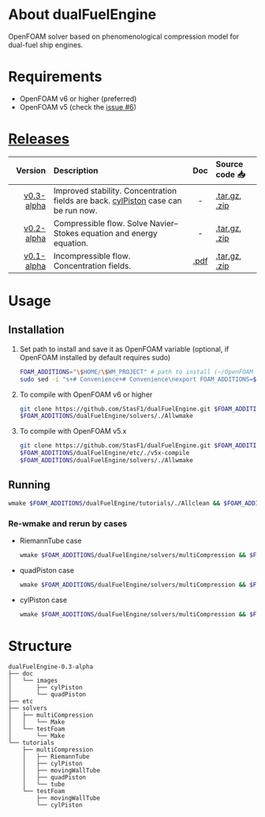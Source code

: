 # About dualFuelEngine
OpenFOAM solver based on phenomenological compression model for dual-fuel ship engines.

# Requirements
- OpenFOAM v6 or higher (preferred)
- OpenFOAM v5 (check the [issue #6](https://github.com/StasF1/dualFuelEngine/issues/6)) 

# [Releases](https://github.com/StasF1/dualFuelEngine/releases)
|Version|Description|Doc|Source code 📥|
|------:|:----------|:-:|:-------------|
[v0.3-alpha](https://github.com/StasF1/dualFuelEngine/tree/v0.3-alpha)|Improved stability. Concentration fields are back. [cylPiston](https://github.com/StasF1/dualFuelEngine/tree/v0.3-alpha/tutorials/multiCompression/cylPiston) case can be run now.|-|[.tar.gz](https://github.com/StasF1/dualFuelEngine/archive/v0.3-alpha.tar.gz), [.zip](https://github.com/StasF1/dualFuelEngine/archive/v0.3-alpha.zip)|
[v0.2-alpha](https://github.com/StasF1/dualFuelEngine/tree/v0.2-alpha)|Compressible flow. Solve Navier–Stokes equation and energy equation.|-|[.tar.gz](https://github.com/StasF1/dualFuelEngine/archive/v0.2-alpha.tar.gz), [.zip](https://github.com/StasF1/dualFuelEngine/archive/v0.2-alpha.zip)|
[v0.1-alpha](https://github.com/StasF1/dualFuelEngine/tree/v0.1-alpha)|Incompressible flow. Concentration fields.|[.pdf](https://github.com/StasF1/dualFuelEngine/releases/download/v0.1-alpha/dualFuelEngine-0.1-alpha.pdf)|[.tar.gz](https://github.com/StasF1/dualFuelEngine/archive/v0.1-alpha.tar.gz), [.zip](https://github.com/StasF1/dualFuelEngine/archive/v0.1-alpha.zip)|

# Usage
## Installation
1. Set path to install and save it as OpenFOAM variable (optional, if OpenFOAM installed by default requires sudo)
	```bash
	FOAM_ADDITIONS="\$HOME/\$WM_PROJECT" # path to install (~/OpenFOAM by default)
	sudo sed -i "s+# Convenience+# Convenience\nexport FOAM_ADDITIONS=$FOAM_ADDITIONS+g" $WM_PROJECT_DIR/etc/config.sh/settings
	```

3. To compile with OpenFOAM v6 or higher
	```bash
	git clone https://github.com/StasF1/dualFuelEngine.git $FOAM_ADDITIONS/dualFuelEngine
	$FOAM_ADDITIONS/dualFuelEngine/solvers/./Allwmake
	```
	
4. To compile with OpenFOAM v5.x
	```bash
	git clone https://github.com/StasF1/dualFuelEngine.git $FOAM_ADDITIONS/dualFuelEngine
	$FOAM_ADDITIONS/dualFuelEngine/etc/./v5x-compile
	$FOAM_ADDITIONS/dualFuelEngine/solvers/./Allwmake
	```

## Running
```bash
wmake $FOAM_ADDITIONS/dualFuelEngine/tutorials/./Allclean && $FOAM_ADDITIONS/dualFuelEngine/tutorials/./Allrun
```

### Re-wmake and rerun by cases
- RiemannTube case
    ```bash
    wmake $FOAM_ADDITIONS/dualFuelEngine/solvers/multiCompression && $FOAM_ADDITIONS/dualFuelEngine/tutorials/multiCompression/RiemannTube/./Allclean && $FOAM_ADDITIONS/dualFuelEngine/tutorials/multiCompression/RiemannTube/./Allrun || cat $FOAM_ADDITIONS/dualFuelEngine/tutorials/multiCompression/RiemannTube/log.multiCompression
    ```
- quadPiston case
    ```bash
    wmake $FOAM_ADDITIONS/dualFuelEngine/solvers/multiCompression && $FOAM_ADDITIONS/dualFuelEngine/tutorials/multiCompression/quadPiston/./Allclean && $FOAM_ADDITIONS/dualFuelEngine/tutorials/multiCompression/quadPiston/./Allrun || cat $FOAM_ADDITIONS/dualFuelEngine/tutorials/multiCompression/quadPiston/log.multiCompression
    ```
- cylPiston case
    ```bash
    wmake $FOAM_ADDITIONS/dualFuelEngine/solvers/multiCompression && $FOAM_ADDITIONS/dualFuelEngine/tutorials/multiCompression/cylPiston/./Allclean && $FOAM_ADDITIONS/dualFuelEngine/tutorials/multiCompression/cylPiston/./Allrun || cat $FOAM_ADDITIONS/dualFuelEngine/tutorials/multiCompression/cylPiston/log.multiCompression
    ```

# Structure
```gitignore
dualFuelEngine-0.3-alpha
├── doc
│   └── images
│       ├── cylPiston
│       └── quadPiston
├── etc
├── solvers
│   ├── multiCompression
│   │   └── Make
│   └── testFoam
│       └── Make
└── tutorials
    ├── multiCompression
    │   ├── RiemannTube
    │   ├── cylPiston
    │   ├── movingWallTube
    │   ├── quadPiston
    │   └── tube
    └── testFoam
        ├── movingWallTube
        └── cylPiston
```
